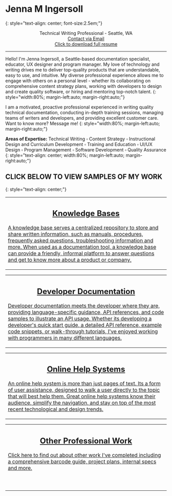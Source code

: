 # Jenna M Ingersoll
{: style="text-align: center; font-size:2.5em;"}

<p style="text-align:center;">Technical Writing Professional - Seattle, WA <br />
  <a href="mailto:jenna.m.ingersoll@gmail.com">Contact via Email</a> <br />
  <a href="https://drive.google.com/open?id=0B8WUv5172EuCQndhVzQzY1hQcWxfdmpORG1xMWhjZUM3TmxB">Click to download full resume</a>
</p>

---

Hello! I'm Jenna Ingersoll, a Seattle-based documentation specialist, educator, UX designer and program manager. My love of technology and writing drives me to deliver top-quality products that are understandable, easy to use, and intuitive. My diverse professional experience allows me to engage with others on a personal level - whether its collaborating on comprehensive content strategy plans, working with developers to design and create quality software, or hiring and mentoring top-notch talent.
{: style="width:80%; margin-left:auto; margin-right:auto;"}

I am a motivated, proactive professional experienced in writing quality technical documentation, conducting in-depth training sessions, managing teams of writers and developers, and providing excellent customer care. Want to know more? Message me!
{: style="width:80%; margin-left:auto; margin-right:auto;"}

**Areas of Expertise:** Technical Writing ▫ Content Strategy ▫ Instructional Design and Curriculum Development ▫ Training and Education ▫ UI/UX Design ▫ Program Management ▫ Software Development ▫ Quality Assurance
{: style="text-align: center; width:80%; margin-left:auto; margin-right:auto;"}


## CLICK BELOW TO VIEW SAMPLES OF MY WORK
{: style="text-align: center;"}

<table class="card">
  <tr>
     <td><a href="kb/overview.html"><h2 style="text-align:center;">Knowledge Bases</h2><p>A knowledge base serves a centralized repository to store and share written information, such as manuals, procedures, frequently asked questions, troubleshooting information and more. When used as a documentation tool, a knowledge base can provide a friendly, informal platform to answer questions and get to know more about a product or company.</p></a></td>
  </tr>
</table>

<table class="card">
  <tr>
     <td><a href="dev/overview.html"><h2 style="text-align:center;">Developer Documentation</h2><p>Developer documentation meets the developer where they are, providing language-specific guidance, API references, and code samples to illustrate an API usage. Whether its developing a developer's quick start guide, a detailed API reference, example code snippets, or walk-through tutorials, I've enjoyed working with programmers in many different languages.</p></a></td>
  </tr>
</table>

<table class="card">
  <tr>
     <td><a href="help/overview.html"><h2 style="text-align:center;">Online Help Systems</h2><p>An online help system is more than just pages of text. Its a form of user assistance, designed to walk a user directly to the topic that will best help them. Great online help systems know their audience, simplify the navigation, and stay on top of the most recent technological and design trends.</p></a></td>
  </tr>
</table>

<table class="card">
  <tr>
     <td><a href="other/overview.html"><h2 style="text-align:center;">Other Professional Work</h2><p>Click here to find out about other work I've completed including a comprehensive barcode guide, project plans, internal specs and more.<br /><br /><br /></p></a></td>
  </tr>
</table>
